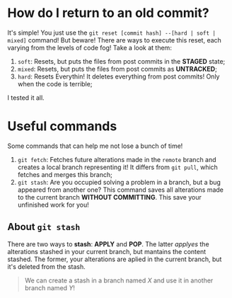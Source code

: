 # How do I return to an old commit?
It's simple! You just use the `git reset [commit hash] --[hard | soft | mixed]` command!
But beware! There are ways to execute this reset, each varying from the levels of code fog! Take a look at them:

1. `soft`: Resets, but puts the files from post commits in the **STAGED** state;
2. `mixed`: Resets, but puts the files from post commits as **UNTRACKED**;
3. `hard`: Resets Everythin! It deletes everything from post commits! Only when the code is terrible;

I tested it all.

# Useful commands
Some commands that can help me not lose a bunch of time!

1. `git fetch`: Fetches future alterations made in the `remote` branch and creates a local branch representing it! It differs from `git pull`, which fetches and merges this branch;
2. `git stash`: Are you occupied solving a problem in a branch, but a bug appeared from another one? This command saves all alterations made to the current branch **WITHOUT COMMITTING**. This save your unfinished work for you!

## About `git stash`
There are two ways to **stash**: **APPLY** and  **POP**. The latter *applyes* the alterations stashed in your current branch, but mantains the content stashed. The former, your alterations are aplied in the current branch, but it's deleted from the stash. 

> We can create a stash in a branch named *X* and use it in another branch named *Y*!